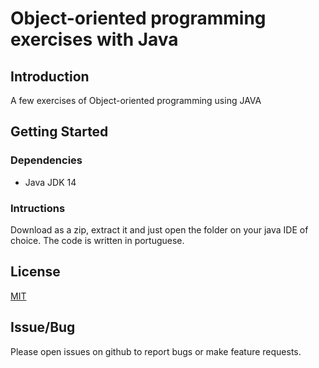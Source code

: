 # Object-oriented programming exercises with Java

## Introduction

A few exercises of Object-oriented programming using JAVA

## Getting Started

### Dependencies
* Java JDK 14

### Intructions

Download as a zip, extract it and just open the folder on your java IDE of choice. 
The code is written in portuguese.

## License
[MIT](https://opensource.org/licenses/MIT)

## Issue/Bug

Please open issues on github to report bugs or make feature requests.
